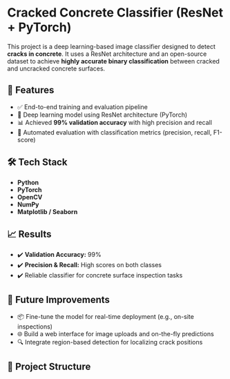 # Cracked Concrete Classifier (ResNet + PyTorch)

This project is a deep learning-based image classifier designed to detect **cracks in concrete**. It uses a ResNet architecture and an open-source dataset to achieve **highly accurate binary classification** between cracked and uncracked concrete surfaces.

## 🧠 Features

- ✅ End-to-end training and evaluation pipeline
- 🧠 Deep learning model using ResNet architecture (PyTorch)
- 📊 Achieved **99% validation accuracy** with high precision and recall
- 🧪 Automated evaluation with classification metrics (precision, recall, F1-score)

## 🛠 Tech Stack

- **Python**
- **PyTorch**
- **OpenCV**
- **NumPy**
- **Matplotlib / Seaborn**

## 📈 Results

- ✔️ **Validation Accuracy:** 99%  
- ✔️ **Precision & Recall:** High scores on both classes  
- ✔️ Reliable classifier for concrete surface inspection tasks

## 🚀 Future Improvements

- 📦 Fine-tune the model for real-time deployment (e.g., on-site inspections)
- 🌐 Build a web interface for image uploads and on-the-fly predictions
- 🔍 Integrate region-based detection for localizing crack positions

## 📂 Project Structure

